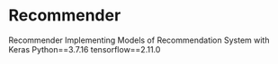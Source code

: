 # Recommender
Recommender
Implementing Models of Recommendation System with Keras
Python==3.7.16
tensorflow==2.11.0
